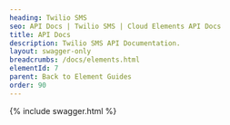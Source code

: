 ```yaml
---
heading: Twilio SMS
seo: API Docs | Twilio SMS | Cloud Elements API Docs
title: API Docs
description: Twilio SMS API Documentation.
layout: swagger-only
breadcrumbs: /docs/elements.html
elementId: 7
parent: Back to Element Guides
order: 90
---
```


{% include swagger.html %}
